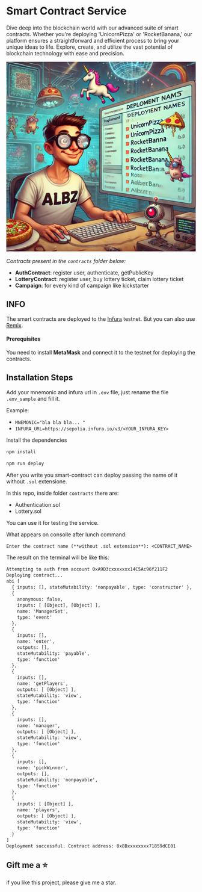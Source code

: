 # Smart Contract Service

Dive deep into the blockchain world with our advanced suite of smart contracts. Whether you're deploying 'UnicornPizza'
or 'RocketBanana,' our platform ensures a straightforward and efficient process to bring your unique ideas to life.
Explore, create, and utilize the vast potential of blockchain technology with ease and precision.

![img.png](img.png)

_Contracts present in the `contracts` folder below:_

- **AuthContract**: register user, authenticate, getPublicKey
- **LotteryContract**: register user, buy lottery ticket, claim lottery ticket
- **Campaign**: for every kind of campaign like kickstarter

## INFO

The smart contracts are deployed to the [Infura](https://app.infura.io/) testnet. But you can also
use [Remix](https://remix.ethereum.org/).

#### Prerequisites

You need to install **MetaMask** and connect it to the testnet for deploying the contracts.

## Installation Steps

Add your mnemonic and infura url in `.env` file, just rename the file `.env_sample` and fill it.

Example:

- `MNEMONIC="bla bla bla... "`
- `INFURA_URL=https://sepolia.infura.io/v3/<YOUR_INFURA_KEY>`

Install the dependencies

``` bash 
npm install
```

``` bash
npm run deploy
```

After you write you smart-contract can deploy passing the name of it without `.sol` extensione.

In this repo, inside folder `contracts` there are:

- Authentication.sol
- Lottery.sol

You can use it for testing the service.

What appears on consolle after lunch command:

```text
Enter the contract name (**without .sol extension**): <CONTRACT_NAME>
```

The result on the terminal will be like this:

``` text 
Attempting to auth from account 0xA9D3cxxxxxxx14C5Ac96f211F2
Deploying contract...
abi [
  { inputs: [], stateMutability: 'nonpayable', type: 'constructor' },
  {
    anonymous: false,
    inputs: [ [Object], [Object] ],
    name: 'ManagerSet',
    type: 'event'
  },
  {
    inputs: [],
    name: 'enter',
    outputs: [],
    stateMutability: 'payable',
    type: 'function'
  },
  {
    inputs: [],
    name: 'getPlayers',
    outputs: [ [Object] ],
    stateMutability: 'view',
    type: 'function'
  },
  {
    inputs: [],
    name: 'manager',
    outputs: [ [Object] ],
    stateMutability: 'view',
    type: 'function'
  },
  {
    inputs: [],
    name: 'pickWinner',
    outputs: [],
    stateMutability: 'nonpayable',
    type: 'function'
  },
  {
    inputs: [ [Object] ],
    name: 'players',
    outputs: [ [Object] ],
    stateMutability: 'view',
    type: 'function'
  }
]
Deployment successful. Contract address: 0x8Bxxxxxxxx71859dCE01

```

## Gift me a ⭐️

if you like this project, please give me a star.